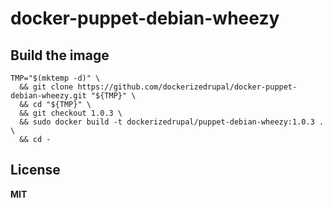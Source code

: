 # docker-puppet-debian-wheezy

## Build the image

    TMP="$(mktemp -d)" \
      && git clone https://github.com/dockerizedrupal/docker-puppet-debian-wheezy.git "${TMP}" \
      && cd "${TMP}" \
      && git checkout 1.0.3 \
      && sudo docker build -t dockerizedrupal/puppet-debian-wheezy:1.0.3 . \
      && cd -

## License

**MIT**

